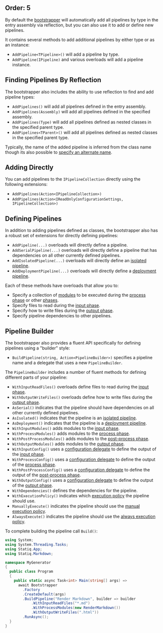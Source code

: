 Order: 5
---
By default the [bootstrapper](xref:bootstrapper) will automatically add all pipelines by type in the entry assembly via reflection, but you can also use it to add or define new pipelines.

It contains several methods to add additional pipelines by either type or as an instance:

- `AddPipeline<TPipeline>()` will add a pipeline by type.
- `AddPipeline(IPipeline)` and various overloads will add a pipeline instance.

## Finding Pipelines By Reflection

The bootstrapper also includes the ability to use reflection to find and add pipeline types:

- `AddPipelines()` will add all pipelines defined in the entry assembly.
- `AddPipelines(Assembly)` will add all pipelines defined in the specified assembly.
- `AddPipelines(Type)` will add all pipelines defined as nested classes in the specified parent type.
- `AddPipelines<TParent>()` will add all pipelines defined as nested classes in the specified parent type.

Typically, the name of the added pipeline is inferred from the class name though its also possible to [specify an alternate name](xref:defining-pipelines#naming-pipelines).

## Adding Directly

You can add pipelines to the `IPipelineCollection` directly using the following extensions:

- `AddPipelines(Action<IPipelineCollection>)`
- `AddPipelines(Action<IReadOnlyConfigurationSettings, IPipelineCollection>)`

## Defining Pipelines

In addition to adding pipelines defined as classes, the bootstrapper also has a robust set of extensions for directly defining pipelines:

- `AddPipeline(...)` overloads will directly define a pipeline.
- `AddSerialPipeline(...)` overloads will directly define a pipeline that has dependencies on all other currently defined pipelines.
- `AddIsolatedPipeline(...)` overloads will directly define an [isolated pipeline](xref:pipelines-and-modules#isolated).
- `AddDeploymentPipeline(...)` overloads will directly define a [deployment pipeline](xref:pipelines-and-modules#deployment).

Each of these methods have overloads that allow you to:

- Specify a collection of [modules](xref:about-modules) to be executed during the [process phase](xref:pipelines-and-modules#process-phase) or other [phases](xref:pipelines-and-modules#phases).
- Specify files to read during the [input phase](xref:pipelines-and-modules#input-phase).
- Specify how to write files during the [output phase](xref:pipelines-and-modules#output-phase).
- Specify pipeline dependencies to other pipelines.

## Pipeline Builder

The bootstrapper also provides a fluent API specifically for defining pipelines using a "builder" style:

- `BuildPipeline(string, Action<PipelineBuilder>)` specifies a pipeline name and a delegate that uses a new `PipelineBuilder`.

The `PipelineBuilder` includes a number of fluent methods for defining different parts of your pipeline:

- `WithInputReadFiles()` overloads define files to read during the [input phase](xref:pipelines-and-modules#input-phase).
- `WithOutputWriteFiles()` overloads define how to write files during the [output phase](xref:pipelines-and-modules#output-phase).
- `AsSerial()` indicates that the pipeline should have dependencies on all other currently defined pipelines.
- `AsIsolated()` indicates that the pipeline is an [isolated pipeline](xref:pipelines-and-modules#isolated).
- `AsDeployment()` indicates that the pipeline is a [deployment pipeline](xref:pipelines-and-modules#deployment).
- `WithInputModules()` adds modules to the [input phase](xref:pipelines-and-modules#input-phase).
- `WithProcessModules()` adds modules to the [process phase](xref:pipelines-and-modules#process-phase).
- `WithPostProcessModules()` adds modules to the [post-process phase](xref:pipelines-and-modules#post-process-phase).
- `WithOutputModules()` adds modules to the [output phase](xref:pipelines-and-modules#output-phase).
- `WithInputConfig()` uses a [configuration delegate](xref:configuration-delegates) to define the output of the [input phase](xref:pipelines-and-modules#input-phase).
- `WithProcessConfig()` uses a [configuration delegate](xref:configuration-delegates) to define the output of the [process phase](xref:pipelines-and-modules#process-phase).
- `WithPostProcessConfig()` uses a [configuration delegate](xref:configuration-delegates) to define the output of the [post-process phase](xref:pipelines-and-modules#post-process-phase).
- `WithOutputConfig()` uses a [configuration delegate](xref:configuration-delegates) to define the output of the [output phase](xref:pipelines-and-modules#output-phase).
- `WithDependencies()` defines the dependencies for the pipeline.
- `WithExecutionPolicy()` indicates which [execution policy](xref:pipelines-and-modules#execution-policy) the pipeline should use.
- `ManuallyExecute()` indicates the pipeline should use the [manual execution policy](xref:pipelines-and-modules#manual).
- `AlwaysExecute()` indicates the pipeline should use the [always execution policy](xref:pipelines-and-modules#always).

To complete building the pipeline call `Build()`:

```csharp
using System;
using System.Threading.Tasks;
using Statiq.App;
using Statiq.Markdown;

namespace MyGenerator
{
  public class Program
  {
    public static async Task<int> Main(string[] args) =>
      await Bootstrapper
        .Factory
        .CreateDefault(args)
        .BuildPipeline("Render Markdown", builder => builder
            .WithInputReadFiles("*.md")
            .WithProcessModules(new RenderMarkdown())
            .WithOutputWriteFiles(".html"))
        .RunAsync();
  }
}
```
